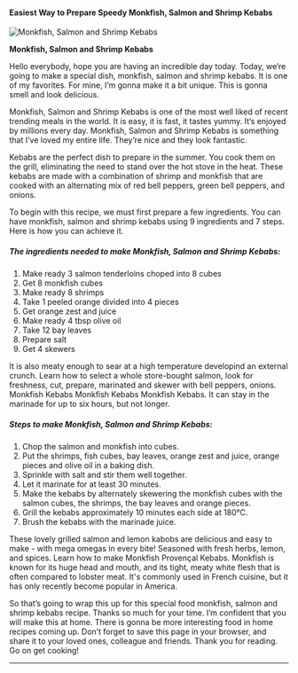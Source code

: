             

#### Easiest Way to Prepare Speedy Monkfish, Salmon and Shrimp Kebabs

![Monkfish, Salmon and Shrimp Kebabs](https://img-global.cpcdn.com/recipes/5716638933450752/751x532cq70/monkfish-salmon-and-shrimp-kebabs-recipe-main-photo.jpg)

**Monkfish, Salmon and Shrimp Kebabs**

Hello everybody, hope you are having an incredible day today. Today, we’re going to make a special dish, monkfish, salmon and shrimp kebabs. It is one of my favorites. For mine, I’m gonna make it a bit unique. This is gonna smell and look delicious.

Monkfish, Salmon and Shrimp Kebabs is one of the most well liked of recent trending meals in the world. It is easy, it is fast, it tastes yummy. It’s enjoyed by millions every day. Monkfish, Salmon and Shrimp Kebabs is something that I’ve loved my entire life. They’re nice and they look fantastic.

Kebabs are the perfect dish to prepare in the summer. You cook them on the grill, eliminating the need to stand over the hot stove in the heat. These kebabs are made with a combination of shrimp and monkfish that are cooked with an alternating mix of red bell peppers, green bell peppers, and onions.

To begin with this recipe, we must first prepare a few ingredients. You can have monkfish, salmon and shrimp kebabs using 9 ingredients and 7 steps. Here is how you can achieve it.

##### The ingredients needed to make Monkfish, Salmon and Shrimp Kebabs:

1.  Make ready 3 salmon tenderloins choped into 8 cubes
2.  Get 8 monkfish cubes
3.  Make ready 8 shrimps
4.  Take 1 peeled orange divided into 4 pieces
5.  Get orange zest and juice
6.  Make ready 4 tbsp olive oil
7.  Take 12 bay leaves
8.  Prepare salt
9.  Get 4 skewers

It is also meaty enough to sear at a high temperature developind an external crunch. Learn how to select a whole store-bought salmon, look for freshness, cut, prepare, marinated and skewer with bell peppers, onions. Monkfish Kebabs Monkfish Kebabs Monkfish Kebabs. It can stay in the marinade for up to six hours, but not longer.

##### Steps to make Monkfish, Salmon and Shrimp Kebabs:

1.  Chop the salmon and monkfish into cubes.
2.  Put the shrimps, fish cubes, bay leaves, orange zest and juice, orange pieces and olive oil in a baking dish.
3.  Sprinkle with salt and stir them well together.
4.  Let it marinate for at least 30 minutes.
5.  Make the kebabs by alternately skewering the monkfish cubes with the salmon cubes, the shrimps, the bay leaves and orange pieces.
6.  Grill the kebabs approximately 10 minutes each side at 180°C.
7.  Brush the kebabs with the marinade juice.

These lovely grilled salmon and lemon kabobs are delicious and easy to make - with mega omegas in every bite! Seasoned with fresh herbs, lemon, and spices. Learn how to make Monkfish Provençal Kebabs. Monkfish is known for its huge head and mouth, and its tight, meaty white flesh that is often compared to lobster meat. It's commonly used in French cuisine, but it has only recently become popular in America.

So that’s going to wrap this up for this special food monkfish, salmon and shrimp kebabs recipe. Thanks so much for your time. I’m confident that you will make this at home. There is gonna be more interesting food in home recipes coming up. Don’t forget to save this page in your browser, and share it to your loved ones, colleague and friends. Thank you for reading. Go on get cooking!

* * *